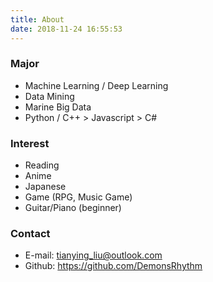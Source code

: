 ```yaml
---
title: About
date: 2018-11-24 16:55:53
---
```


### Major

- Machine Learning / Deep Learning
- Data Mining
- Marine Big Data
- Python / C++ > Javascript > C#

### Interest

- Reading
- Anime
- Japanese
- Game (RPG, Music Game)
- Guitar/Piano (beginner)

### Contact

- E-mail: tianying_liu@outlook.com
- Github: https://github.com/DemonsRhythm